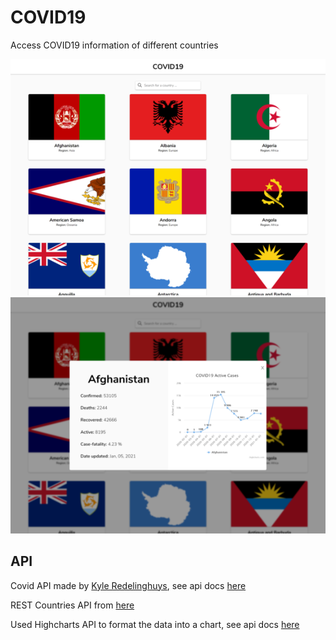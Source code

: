 # COVID19

Access COVID19 information of different countries

![Website-screenshot](https://github.com/gzheng0214/COVID19/blob/main/images/screenshot.png?raw=true) 
![Website-screenshot2](https://github.com/gzheng0214/COVID19/blob/main/images/screenshot2.png?raw=true)

## API
Covid API made by [Kyle Redelinghuys](https://covid19api.com/), see api docs [here](https://documenter.getpostman.com/view/10808728/SzS8rjbc)

REST Countries API from [here](https://restcountries.eu/)

Used Highcharts API to format the data into a chart, see api docs [here](https://api.highcharts.com/highcharts/)
